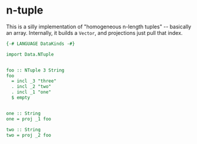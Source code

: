 # n-tuple

This is a silly implementation of "homogeneous n-length tuples" -- basically
an array. Internally, it builds a `Vector`, and projections just pull that index.

```haskell
{-# LANGUAGE DataKinds -#}

import Data.NTuple


foo :: NTuple 3 String
foo
  = incl _3 "three"
  . incl _2 "two"
  . incl _1 "one"
  $ empty


one :: String
one = proj _1 foo

two :: String
two = proj _2 foo
```
